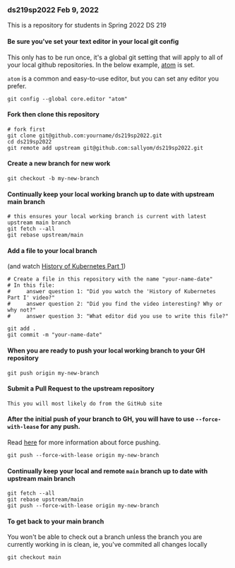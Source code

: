 ### ds219sp2022 Feb 9, 2022

This is a repository for students in Spring 2022 DS 219

#### Be sure you've set your text editor in your local git config

This only has to be run once, it's a global git setting that will apply
to all of your local github repositories. In the below example,
[atom](https://blog.atom.io/2014/12/10/a-windows-installer-and-updater.html) is set.

`atom` is a common and easy-to-use editor, but you can set any editor you prefer.

```shell
git config --global core.editor "atom"
```

#### Fork then clone this repository

```shell
# fork first
git clone git@github.com:yourname/ds219sp2022.git
cd ds219sp2022
git remote add upstream git@github.com:sallyom/ds219sp2022.git
```

#### Create a new branch for new work

```shell
git checkout -b my-new-branch
```

#### Continually keep your local working branch up to date with upstream main branch

```shell
# this ensures your local working branch is current with latest upstream main branch
git fetch --all
git rebase upstream/main
```

#### Add a file to your local branch

(and watch [History of Kubernetes Part 1](https://youtu.be/BE77h7dmoQU))

```shell
# Create a file in this repository with the name "your-name-date"
# In this file:
#     answer question 1: "Did you watch the 'History of Kubernetes Part I' video?"
#     answer question 2: "Did you find the video interesting? Why or why not?"
#     answer question 3: "What editor did you use to write this file?"

git add .
git commit -m "your-name-date"
```

#### When you are ready to push your local working branch to your GH repository

```shell
git push origin my-new-branch
```

#### Submit a Pull Request to the upstream repository

```
This you will most likely do from the GitHub site
```

#### After the initial push of your branch to GH, you will have to use `--force-with-lease` for any push.

Read [here](https://blog.developer.atlassian.com/force-with-lease/) for more information about force pushing.

```shell
git push --force-with-lease origin my-new-branch
```

#### Continually keep your local and remote `main` branch up to date with upstream main branch

```shell
git fetch --all
git rebase upstream/main
git push --force-with-lease origin my-new-branch
```

#### To get back to your main branch

You won't be able to check out a branch unless the branch you are currently working
in is clean, ie, you've commited all changes locally

```shell
git checkout main
```
